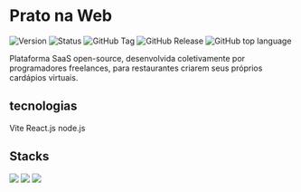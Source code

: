 # Prato na Web
![Version](https://img.shields.io/badge/version-1.0.0-green) ![Status](https://img.shields.io/badge/status-development-yellow) ![GitHub Tag](https://img.shields.io/github/v/tag/rafaelsouzars/prato-na-web) ![GitHub Release](https://img.shields.io/github/v/release/rafaelsouzars/prato-na-web) ![GitHub top language](https://img.shields.io/github/languages/top/rafaelsouzars/prato-na-web?color=green)

Plataforma SaaS open-source, desenvolvida coletivamente por programadores freelances, para restaurantes criarem seus próprios cardápios virtuais.

## tecnologias 

Vite
React.js
node.js

## Stacks
![](https://img.shields.io/badge/React-20232A?style=for-the-badge&logo=react&logoColor=61DAFB) ![](https://img.shields.io/badge/Flask-000000?style=for-the-badge&logo=flask&logoColor=white) ![](https://img.shields.io/badge/Supabase-181818?style=for-the-badge&logo=supabase&logoColor=white)
